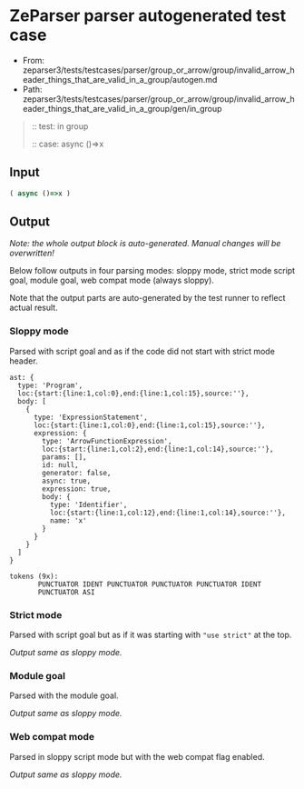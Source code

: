 # ZeParser parser autogenerated test case

- From: zeparser3/tests/testcases/parser/group_or_arrow/group/invalid_arrow_header_things_that_are_valid_in_a_group/autogen.md
- Path: zeparser3/tests/testcases/parser/group_or_arrow/group/invalid_arrow_header_things_that_are_valid_in_a_group/gen/in_group

> :: test: in group
>
> :: case: async ()=>x

## Input


`````js
( async ()=>x )
`````

## Output

_Note: the whole output block is auto-generated. Manual changes will be overwritten!_

Below follow outputs in four parsing modes: sloppy mode, strict mode script goal, module goal, web compat mode (always sloppy).

Note that the output parts are auto-generated by the test runner to reflect actual result.

### Sloppy mode

Parsed with script goal and as if the code did not start with strict mode header.

`````
ast: {
  type: 'Program',
  loc:{start:{line:1,col:0},end:{line:1,col:15},source:''},
  body: [
    {
      type: 'ExpressionStatement',
      loc:{start:{line:1,col:0},end:{line:1,col:15},source:''},
      expression: {
        type: 'ArrowFunctionExpression',
        loc:{start:{line:1,col:2},end:{line:1,col:14},source:''},
        params: [],
        id: null,
        generator: false,
        async: true,
        expression: true,
        body: {
          type: 'Identifier',
          loc:{start:{line:1,col:12},end:{line:1,col:14},source:''},
          name: 'x'
        }
      }
    }
  ]
}

tokens (9x):
       PUNCTUATOR IDENT PUNCTUATOR PUNCTUATOR PUNCTUATOR IDENT
       PUNCTUATOR ASI
`````

### Strict mode

Parsed with script goal but as if it was starting with `"use strict"` at the top.

_Output same as sloppy mode._

### Module goal

Parsed with the module goal.

_Output same as sloppy mode._

### Web compat mode

Parsed in sloppy script mode but with the web compat flag enabled.

_Output same as sloppy mode._
